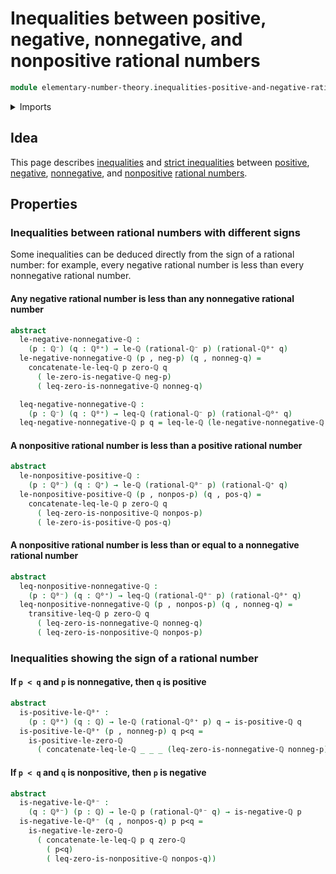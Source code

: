# Inequalities between positive, negative, nonnegative, and nonpositive rational numbers

```agda
module elementary-number-theory.inequalities-positive-and-negative-rational-numbers where
```

<details><summary>Imports</summary>

```agda
open import elementary-number-theory.inequality-rational-numbers
open import elementary-number-theory.negative-rational-numbers
open import elementary-number-theory.nonnegative-rational-numbers
open import elementary-number-theory.nonpositive-rational-numbers
open import elementary-number-theory.positive-rational-numbers
open import elementary-number-theory.rational-numbers
open import elementary-number-theory.strict-inequality-rational-numbers

open import foundation.dependent-pair-types
```

</details>

## Idea

This page describes
[inequalities](elementary-number-theory.inequality-rational-numbers.md) and
[strict inequalities](elementary-number-theory.strict-inequality-rational-numbers.md)
between [positive](elementary-number-theory.positive-rational-numbers.md),
[negative](elementary-number-theory.negative-rational-numbers.md),
[nonnegative](elementary-number-theory.nonnegative-rational-numbers.md), and
[nonpositive](elementary-number-theory.nonpositive-rational-numbers.md)
[rational numbers](elementary-number-theory.rational-numbers.md).

## Properties

### Inequalities between rational numbers with different signs

Some inequalities can be deduced directly from the sign of a rational number:
for example, every negative rational number is less than every nonnegative
rational number.

#### Any negative rational number is less than any nonnegative rational number

```agda
abstract
  le-negative-nonnegative-ℚ :
    (p : ℚ⁻) (q : ℚ⁰⁺) → le-ℚ (rational-ℚ⁻ p) (rational-ℚ⁰⁺ q)
  le-negative-nonnegative-ℚ (p , neg-p) (q , nonneg-q) =
    concatenate-le-leq-ℚ p zero-ℚ q
      ( le-zero-is-negative-ℚ neg-p)
      ( leq-zero-is-nonnegative-ℚ nonneg-q)

  leq-negative-nonnegative-ℚ :
    (p : ℚ⁻) (q : ℚ⁰⁺) → leq-ℚ (rational-ℚ⁻ p) (rational-ℚ⁰⁺ q)
  leq-negative-nonnegative-ℚ p q = leq-le-ℚ (le-negative-nonnegative-ℚ p q)
```

#### A nonpositive rational number is less than a positive rational number

```agda
abstract
  le-nonpositive-positive-ℚ :
    (p : ℚ⁰⁻) (q : ℚ⁺) → le-ℚ (rational-ℚ⁰⁻ p) (rational-ℚ⁺ q)
  le-nonpositive-positive-ℚ (p , nonpos-p) (q , pos-q) =
    concatenate-leq-le-ℚ p zero-ℚ q
      ( leq-zero-is-nonpositive-ℚ nonpos-p)
      ( le-zero-is-positive-ℚ pos-q)
```

#### A nonpositive rational number is less than or equal to a nonnegative rational number

```agda
abstract
  leq-nonpositive-nonnegative-ℚ :
    (p : ℚ⁰⁻) (q : ℚ⁰⁺) → leq-ℚ (rational-ℚ⁰⁻ p) (rational-ℚ⁰⁺ q)
  leq-nonpositive-nonnegative-ℚ (p , nonpos-p) (q , nonneg-q) =
    transitive-leq-ℚ p zero-ℚ q
      ( leq-zero-is-nonnegative-ℚ nonneg-q)
      ( leq-zero-is-nonpositive-ℚ nonpos-p)
```

### Inequalities showing the sign of a rational number

#### If `p < q` and `p` is nonnegative, then `q` is positive

```agda
abstract
  is-positive-le-ℚ⁰⁺ :
    (p : ℚ⁰⁺) (q : ℚ) → le-ℚ (rational-ℚ⁰⁺ p) q → is-positive-ℚ q
  is-positive-le-ℚ⁰⁺ (p , nonneg-p) q p<q =
    is-positive-le-zero-ℚ
      ( concatenate-leq-le-ℚ _ _ _ (leq-zero-is-nonnegative-ℚ nonneg-p) p<q)
```

#### If `p < q` and `q` is nonpositive, then `p` is negative

```agda
abstract
  is-negative-le-ℚ⁰⁻ :
    (q : ℚ⁰⁻) (p : ℚ) → le-ℚ p (rational-ℚ⁰⁻ q) → is-negative-ℚ p
  is-negative-le-ℚ⁰⁻ (q , nonpos-q) p p<q =
    is-negative-le-zero-ℚ
      ( concatenate-le-leq-ℚ p q zero-ℚ
        ( p<q)
        ( leq-zero-is-nonpositive-ℚ nonpos-q))
```

